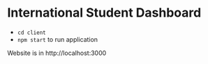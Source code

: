 # International Student Dashboard

* `cd client`
* `npm start` to run application

<p>Website is in http://localhost:3000</p>